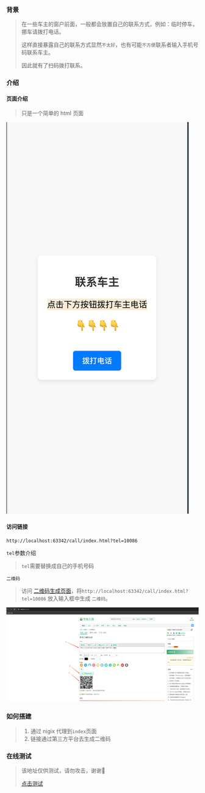 
### 背景

> 在一些车主的窗户前面，一般都会放置自己的联系方式，例如：临时停车，挪车请拨打电话。
>
> 这样直接暴露自己的联系方式显然`不太好`，也有可能`不方便`联系者输入手机号码联系车主。
>
> 因此就有了扫码拨打联系。

### 介绍

#### 页面介绍

>  只是一个简单的 html 页面
> 

![image-20240914123532294](assets/image-20240914123532294.png)

#### 访问链接

```http
http://localhost:63342/call/index.html?tel=10086
```

`tel`参数介绍

> `tel`需要替换成自己的手机号码

`二维码`

> 访问 [二维码生成页面](https://tool.lu/qrcode)，将`http://localhost:63342/call/index.html?tel=10086` 放入输入框中生成 `二维码`。

![image-20240914124745080](assets/image-20240914124745080.png)

### 如何搭建

> 1. 通过 nigix 代理到`index`页面
> 2. 链接通过第三方平台去生成二维码

### 在线测试

> 该地址仅供测试，请勿攻击，谢谢🙏
>
> [点击测试](https://call.app.hicheer.cc:9100?tel=10086)
